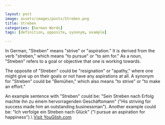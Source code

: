 ```yaml
---

layout: post
image: assets/images/posts/Streben.png
title: Streben
categories: [German Words]
tags: [definition, opposite, synonym, example]

---
```


In German, "Streben" means "strive" or "aspiration." It is derived from the verb "streben," which means "to pursue" or "to aim for." As a noun, "Streben" refers to a goal or objective that one is working towards.

The opposite of "Streben" could be "resignation" or "apathy," where one might give up on their goals or not have any aspirations at all. A synonym for "Streben" could be "Bemühen," which also means "to strive" or "to make an effort."

An example sentence with "Streben" could be: "Sein Streben nach Erfolg machte ihn zu einem hervorragenden Geschäftsmann" ("His striving for success made him an outstanding businessman"). Another example could be: "Ich verfolge ein Streben nach Glück" ("I pursue an aspiration for happiness").\ <a id="yg-widget-0" class="youglish-widget" data-query="Streben" data-lang="german" data-components="8412" data-auto-start="0" data-bkg-color="theme_light" data-title="How%20to%20pronounce%20Streben%20in%20German"  rel="nofollow" href="https://youglish.com">Visit YouGlish.com</a><script async src="https://youglish.com/public/emb/widget.js" charset="utf-8"></script>